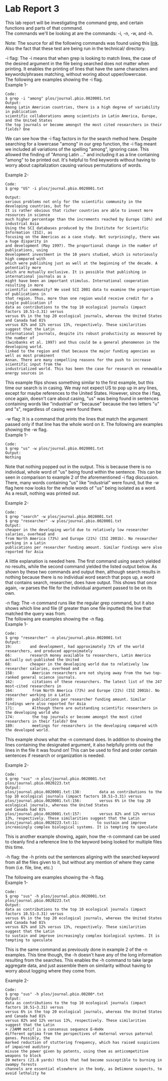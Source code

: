 # Lab Report 3  
This lab report will be investigating the command grep, and certain functions and parts of that command.  
The commands we'll be looking at are the commands: -i, -n, -w, and -h.  

Note: The source for all the following commands was found using this [link](https://www.geeksforgeeks.org/grep-command-in-unixlinux/). Also the fact that these test are being run in the technical/ directory.  
  
-i flag: The -i means that when grep is looking to match lines, the case of the desired argument in the file being searched does not matter when printing. It enables the printing of lines that have the same characters and keywords/phrases matching, without woring about upper/lowercase.  
The following are examples showing the -i flag.  
Example 1-  
```  
Code: 
$ grep -i "among" plos/journal.pbio.0020001.txt
Output:
Among Latin American countries, there is a high degree of variability in publication
scientific collaborations among scientists in Latin America, Europe, and the United States
the top journals or become amongst the most cited researchers in their fields? One
```  
We can see how the -i flag factors in for the search method here. Despite searching for a lowercase "among" in our grep function, the -i flag meant we included all variations of the spelling "among", ignoring case. This allowed the finding of "Among Latin ..." and including it as a line containing "among" to be printed out. It's helpful to find keywords without having to worry about capitalization causing various permutations of words.  

Example 2-  
```  
Code: 
$ grep "US" -i plos/journal.pbio.0020001.txt

Output:
serious problems not only for the scientific community in the developing countries, but for
It is rather obvious that richer countries are able to invest more resources in science
much higher percentage than the increments reached by Europe (10%) and industrial Asia
Using the SCI databases produced by the Institute for Scientific Information (ISI), as
focusing on the Americas as a case study. Not surprisingly, there was a huge disparity in
and development (May 1997). The proportional change in the number of publications, using
development investment in the 10 years studied, which is notoriously high compared with
which were publishing just as well at the beginning of the decade. A potentially more
which are mutually exclusive. It is possible that publishing in international journals as a
might have been an important stimulus. International cooperation resulting in more
scientific community? We used SCI 2001 data to examine the proportion of publications in
that region. Thus, more than one region would receive credit for a single publication if
data as contributions to the top 10 ecological journals (impact factors 10.51–3.31) versus
versus 6% in the top 20 ecological journals, whereas the United States and Canada had 81%
versus 82% and 12% versus 13%, respectively. These similarities suggest that the Latin
international journals, despite its robust productivity as measured by the number of
(Swinbanks et al. 1997) and thus could be a general phenomenon in the developing world.
linked to the region and that because the major funding agencies as well as most prominent
Annan. There are many compelling reasons for the push to increase scientific input from the
industrialized world. This has been the case for research on renewable energy sources in
```  
This example flips shows something similar to the first example, but this time our search is in casing. We may not expect US to pop up in any lines, except for maybe references to the United States. However, since the i flag, once again, doesn't care about casing, "us" was being found in sentences containing words like "industrial" or "because" because the two letters "u" and "s", regardless of casing were found there.  
  
  
-w flag: It is a command that prints the lines that match the argument passed only if that line has the whole word on it.
The following are examples showing the -w flag.  
Example 1-  
```
Code:  
$ grep "us" -w plos/journal.pbio.0020001.txt
Output:  
Nothing
```  
Note that nothing popped out in the output. This is because there is no individual, whole word of "us" being found within the sentence. This can be seen in comparison to example 2 of the aforementioned -i flag discussion. There, many words containing "us" like "industrial" were found, but the -w flag here now looks for the whole words of "us" being isolated as a word. As a result, nothing was printed out.  

Example 2-  
```
Code:  
$ grep "search" -w plos/journal.pbio.0020001.txt
$ grep "researcher" -w plos/journal.pbio.0020001.txt
Output:  
cheaper in the developing world due to relatively low researcher salaries, overhead and
from North America (73%) and Europe (21%) (ISI 2001b). No researcher working in a Latin
publications per researcher funding amount. Similar findings were also reported for Asia
```  
A little explanation is needed here. The first command using search yielded no results, while the second command yielded the listed output below. As shown by these two commands and output then, although search results in nothing because there is no individual word search that pops up, a word that contains search, researcher, does have output. This shows that once again, -w parses the file for the individual argument passed to be on its own.  
  
-n flag: The -n command runs like the regular grep command, but it also shows which line and file (if greater than one file inputted) the line that matched the query was from.  
The following are examples showing the -n flag.  
Example 1-  
```
Code:  
$ grep "researcher" -n plos/journal.pbio.0020001.txt
Output:
19:        and development, had approximately 72% of the world researchers, and produced approximately
66:        research money available to researchers, Latin America actually out-published the United
68:        cheaper in the developing world due to relatively low researcher salaries, overhead and
158:        American researchers are not shying away from the two top-ranked general science journals.
162:        citations of these researchers. The latest list of the 247 most-cited researchers in
164:        from North America (73%) and Europe (21%) (ISI 2001b). No researcher working in a Latin
169:        publications per researcher funding amount. Similar findings were also reported for Asia
171:        Although there are outstanding scientific researchers in the developing world who
174:        the top journals or become amongst the most cited researchers in their fields? One
189:        meetings for researchers in the developing compared with the developed world.
```  
This example shows what the -n command does. In addition to showing the lines containing the designated argument, it also helpfully prints out the lines in the file it was found on! This can be used to find and order certain sentences if research or organization is needed.  
  
Example 2-  
```
Code:  
$ grep "sus" -n plos/journal.pbio.0020001.txt plos/journal.pbio.0020223.txt
Output:  
plos/journal.pbio.0020001.txt:138:        data as contributions to the top 10 ecological journals (impact factors 10.51–3.31) versus
plos/journal.pbio.0020001.txt:156:        versus 6% in the top 20 ecological journals, whereas the United States 
and Canada had 81%
plos/journal.pbio.0020001.txt:157:        versus 82% and 12% versus 13%, respectively. These similarities suggest that the Latin
plos/journal.pbio.0020223.txt:11:        to sustain and improve increasingly complex biological systems. It is tempting to speculate
```  
This is another example showing, again, how the -n command can be used to cleanly find a reference line to the keyword being looked for multiple files this time.  

-h flag: the -h prints out the sentences aligning with the searched keyword from all the files given to it, but without any mention of where they came from (i.e. file, line, etc.)  

The following are examples showing the -h flag.  
Example 1-  
```
Code:  
$ grep "sus" -h plos/journal.pbio.0020001.txt plos/journal.pbio.0020223.txt
Output:  
data as contributions to the top 10 ecological journals (impact factors 10.51–3.31) versus
versus 6% in the top 20 ecological journals, whereas the United States and Canada had 81%
versus 82% and 12% versus 13%, respectively. These similarities suggest that the Latin
to sustain and improve increasingly complex biological systems. It is tempting to speculate
```  
This is the same command as previously done in example 2 of the -n examples. This time though, the -h doesn't have any of the long information resulting from the searches. This enables the -h command to take large aggregate data, and just assemble them on similarity without having to worry about logging where they come from.  

Example 2-  
```
Code:  
$ grep "sus" -h plos/journal.pbio.00200*.txt
Output:  
data as contributions to the top 10 ecological journals (impact factors 10.51–3.31) versus
versus 6% in the top 20 ecological journals, whereas the United States and Canada had 81%
versus 82% and 12% versus 13%, respectively. These similarities suggest that the Latin
+ /JAMM motif is a consensus sequence E—HxHx
different optima from the perspectives of maternal versus paternal genes. Possibly, the
marked reduction of stuttering frequency, which has raised suspicions of impaired auditory
misuse the power given by patents, using them as anticompetitive weapons to block
20 meters (21.8 yards) thick that had become susceptible to burning in swampy forests
channels are essential elsewhere in the body, as DeSimone suspects, to avoid lethality he
```

